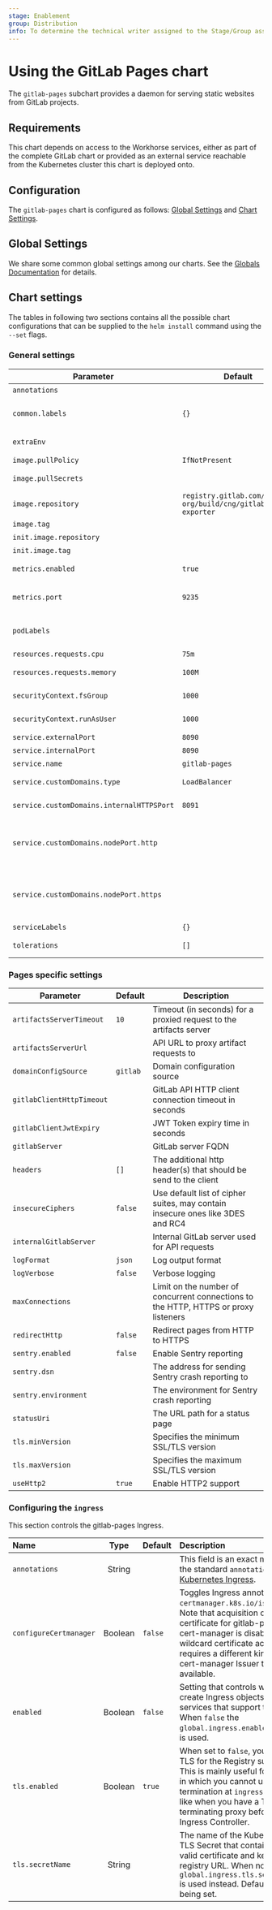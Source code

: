 ```yaml
---
stage: Enablement
group: Distribution
info: To determine the technical writer assigned to the Stage/Group associated with this page, see https://about.gitlab.com/handbook/engineering/ux/technical-writing/#designated-technical-writers
---
```


# Using the GitLab Pages chart

The `gitlab-pages` subchart provides a daemon for serving static websites from
GitLab projects.

## Requirements

This chart depends on access to the Workhorse services, either as part of the
complete GitLab chart or provided as an external service reachable from the Kubernetes
cluster this chart is deployed onto.

## Configuration

The `gitlab-pages` chart is configured as follows: [Global
Settings](#global-settings) and [Chart Settings](#chart-settings).

## Global Settings

We share some common global settings among our charts. See the
[Globals Documentation](../../globals.md#configure-gitlab-pages) for details.

## Chart settings

The tables in following two sections contains all the possible chart
configurations that can be supplied to the `helm install` command using the
`--set` flags.

### General settings

| Parameter                                 | Default           | Description                                              |
| ----------------------------------------- | ----------------- | -------------------------------------------------------- |
| `annotations`                             |                   | Pod annotations                                          |
| `common.labels`                           | `{}`              | Supplemental labels that are applied to all objects created by this chart. |
| `extraEnv`                                |                   | List of extra environment variables to expose            |
| `image.pullPolicy`                        | `IfNotPresent`    | GitLab image pull policy                                 |
| `image.pullSecrets`                       |                   | Secrets for the image repository                         |
| `image.repository`                        | `registry.gitlab.com/gitlab-org/build/cng/gitlab-exporter` | GitLab Exporter image repository |
| `image.tag`                               |                   | image tag                                                |
| `init.image.repository`                   |                   | initContainer image                                      |
| `init.image.tag`                          |                   | initContainer image tag                                  |
| `metrics.enabled`                         | `true`            | Toggle Prometheus metrics exporter                       |
| `metrics.port`                            | `9235`            | Listen port for the Prometheus metrics exporter          |
| `podLabels`                               |                   | Supplemental Pod labels. Will not be used for selectors. |
| `resources.requests.cpu`                  | `75m`             | GitLab Pages minimum CPU                                 |
| `resources.requests.memory`               | `100M`            | GitLab Pages minimum memory                              |
| `securityContext.fsGroup`                 | `1000`            | Group ID under which the pod should be started           |
| `securityContext.runAsUser`               | `1000`            | User ID under which the pod should be started            |
| `service.externalPort`                    | `8090`            | GitLab Pages exposed port                                |
| `service.internalPort`                    | `8090`            | GitLab Pages internal port                               |
| `service.name`                            | `gitlab-pages`    | GitLab Pages service name                                |
| `service.customDomains.type`              | `LoadBalancer`    | Type of service created for handling custom domains      |
| `service.customDomains.internalHTTPSPort` | `8091`            | Port where Pages daemon listens for HTTPS requests       |
| `service.customDomains.nodePort.http`     |                   | Node Port to be opened for HTTP connections. Valid only if `service.customDomains.type` is `NodePort` |
| `service.customDomains.nodePort.https`    |                   | Node Port to be opened for HTTPS connections. Valid only if `service.customDomains.type` is `NodePort` |
| `serviceLabels`                           | `{}`              | Supplemental service labels                              |
| `tolerations`                             | `[]`              | Toleration labels for pod assignment                     |

### Pages specific settings

| Parameter                        | Default               | Description                                          |
| -------------------------------- | --------------------- | ---------------------------------------------------- |
| `artifactsServerTimeout`         | `10`                  | Timeout (in seconds) for a proxied request to the artifacts server |
| `artifactsServerUrl`             |                       | API URL to proxy artifact requests to                |
| `domainConfigSource`             | `gitlab`              | Domain configuration source                          |
| `gitlabClientHttpTimeout`        |                       | GitLab API HTTP client connection timeout in seconds |
| `gitlabClientJwtExpiry`          |                       | JWT Token expiry time in seconds                     |
| `gitlabServer`                   |                       | GitLab server FQDN                                   |
| `headers`                        | `[]`                  | The additional http header(s) that should be send to the client |
| `insecureCiphers`                | `false`               | Use default list of cipher suites, may contain insecure ones like 3DES and RC4 |
| `internalGitlabServer`           |                       | Internal GitLab server used for API requests         |
| `logFormat`                      | `json`                | Log output format                                    |
| `logVerbose`                     | `false`               | Verbose logging                                      |
| `maxConnections`                 |                       | Limit on the number of concurrent connections to the HTTP, HTTPS or proxy listeners |
| `redirectHttp`                   | `false`               | Redirect pages from HTTP to HTTPS                    |
| `sentry.enabled`                 | `false`               | Enable Sentry reporting                              |
| `sentry.dsn`                     |                       | The address for sending Sentry crash reporting to    |
| `sentry.environment`             |                       | The environment for Sentry crash reporting           |
| `statusUri`                      |                       | The URL path for a status page                       |
| `tls.minVersion`                 |                       | Specifies the minimum SSL/TLS version                |
| `tls.maxVersion`                 |                       | Specifies the maximum SSL/TLS version                |
| `useHttp2`                       | `true`                | Enable HTTP2 support                                 |

### Configuring the `ingress`

This section controls the gitlab-pages Ingress.

| Name                   | Type    | Default | Description |
|:---------------------- |:-------:|:------- |:----------- |
| `annotations`          | String  |         | This field is an exact match to the standard `annotations` for [Kubernetes Ingress](https://kubernetes.io/docs/concepts/services-networking/ingress/). |
| `configureCertmanager` | Boolean | `false` | Toggles Ingress annotation `certmanager.k8s.io/issuer`. Note that acquisition of a TLS certificate for gitlab-pages via cert-manager is disabled as a wildcard certificate acquisition requires a different kind of cert-manager Issuer than is available. |
| `enabled`              | Boolean | `false` | Setting that controls whether to create Ingress objects for services that support them. When `false` the `global.ingress.enabled` setting is used. |
| `tls.enabled`          | Boolean | `true`  | When set to `false`, you disable TLS for the Registry subchart. This is mainly useful for cases in which you cannot use TLS termination at `ingress-level`, like when you have a TLS-terminating proxy before the Ingress Controller. |
| `tls.secretName`       | String  |         | The name of the Kubernetes TLS Secret that contains a valid certificate and key for the registry URL. When not set, the `global.ingress.tls.secretName` is used instead. Defaults to not being set. |
